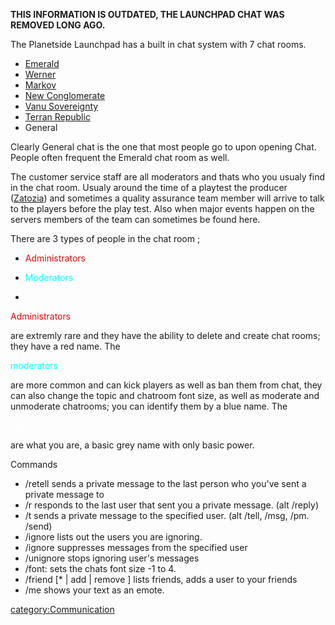 **THIS INFORMATION IS OUTDATED, THE LAUNCHPAD CHAT WAS REMOVED LONG
AGO.**

The Planetside Launchpad has a built in chat system with 7 chat rooms.

- [Emerald](/Emerald "wikilink")
- [Werner](/Werner "wikilink")
- [Markov](/Markov "wikilink")
- [New Conglomerate](/New_Conglomerate "wikilink")
- [Vanu Sovereignty](/Vanu_Sovereignty "wikilink")
- [Terran Republic](/Terran_Republic "wikilink")
- General

Clearly General chat is the one that most people go to upon opening
Chat. People often frequent the Emerald chat room as well.

The customer service staff are all moderators and thats who you usualy
find in the chat room. Usualy around the time of a playtest the producer
([Zatozia](/Zatozia "wikilink")) and sometimes a quality assurance team
member will arrive to talk to the players before the play test. Also
when major events happen on the servers members of the team can
sometimes be found here.

There are 3 types of people in the chat room ;

- <div style="display:inline; color:red">

  Administrators

  </div>

- <div style="display:inline; color:#00FFFF">

  Moderators

  </div>

- <div style="display:inline; color:white">

  Guests

  </div>

<div style="display:inline; color:red">

Administrators

</div>

are extremly rare and they have the ability to delete and create chat
rooms; they have a red name. The

<div style="display:inline; color:#00FFFF">

moderators

</div>

are more common and can kick players as well as ban them from chat, they
can also change the topic and chatroom font size, as well as moderate
and unmoderate chatrooms; you can identify them by a blue name. The

<div style="display:inline; color:white">

guests

</div>

are what you are, a basic grey name with only basic power.

Commands

- /retell <message> sends a private message to the last person who
  you've sent a private message to
- /r <message> responds to the last user that sent you a private
  message. (alt /reply)
- /t <user> <message> sends a private message to the specified user.
  (alt /tell, /msg, /pm. /send)
- /ignore lists out the users you are ignoring.
- /ignore <user> suppresses messages from the specified user
- /unignore <user> stops ignoring user's messages
- /font:<number> sets the chats font size -1 to 4.
- /friend \[\* \| add <user> \| remove <user>\] lists friends, adds a
  user to your friends
- /me <text> shows your text as an emote.

[category:Communication](/category:Communication "wikilink")
